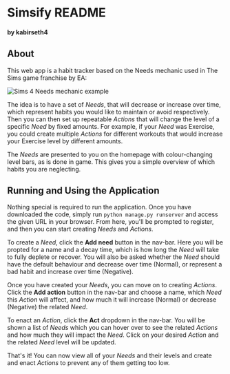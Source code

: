 # Simsify README
#### by kabirseth4

## About
This web app is a habit tracker based on the Needs mechanic used in The Sims game franchise by EA:

![Sims 4 Needs mechanic example](https://github.com/me50/kabirseth4/assets/37245872/adc0b996-90a8-4858-a99d-5b6fb84447e9)

The idea is to have a set of *Needs*, that will decrease or increase over time, which represent habits you would like to maintain or avoid respectively. Then you can then set up repeatable *Actions* that will change the level of a specific *Need* by fixed amounts. For example, if your *Need* was Exercise, you could create multiple *Actions* for different workouts that would increase your Exercise level by different amounts.

The *Needs* are presented to you on the homepage with colour-changing level bars, as is done in game. This gives you a simple overview of which habits you are neglecting.

## Running and Using the Application

Nothing special is required to run the application. Once you have downloaded the code, simply run `python manage.py runserver` and access the given URL in your browser. From here, you'll be prompted to register, and then you can start creating *Needs* and *Actions*.

To create a *Need*, click the **Add need** button in the nav-bar. Here you will be propted for a name and a decay time, which is how long the *Need* will take to fully deplete or recover. You will also be asked whether the *Need* should have the default behaviour and decrease over time (Normal), or represent a bad habit and increase over time (Negative).

Once you have created your *Needs*, you can move on to creating *Actions*. Click the **Add action** button in the nav-bar and choose a name, which *Need* this *Action* will affect, and how much it will increase (Normal) or decrease (Negative) the related *Need*.

To enact an *Action*, click the **Act** dropdown in the nav-bar. You will be shown a list of *Needs* which you can hover over to see the related *Actions* and how much they will impact the *Need*. Click on your desired *Action* and the related *Need* level will be updated.

That's it! You can now view all of your *Needs* and their levels and create and enact *Actions* to prevent any of them getting too low.
